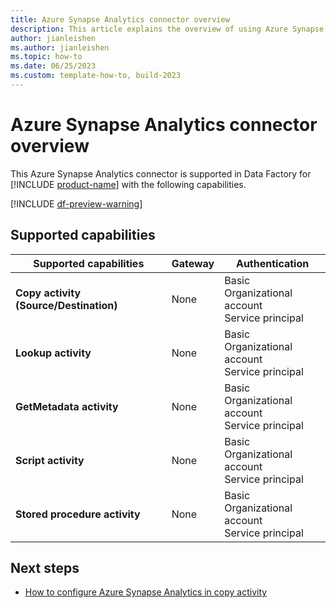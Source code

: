 ```yaml
---
title: Azure Synapse Analytics connector overview
description: This article explains the overview of using Azure Synapse Analytics.
author: jianleishen
ms.author: jianleishen
ms.topic: how-to
ms.date: 06/25/2023
ms.custom: template-how-to, build-2023
---
```


# Azure Synapse Analytics connector overview

This Azure Synapse Analytics connector is supported in Data Factory for [!INCLUDE [product-name](../includes/product-name.md)] with the following capabilities.

[!INCLUDE [df-preview-warning](includes/data-factory-preview-warning.md)]

## Supported capabilities

| Supported capabilities | Gateway | Authentication |
| --- | --- | --- |
| **Copy activity (Source/Destination)** | None | Basic<br>Organizational account<br>Service principal |
| **Lookup activity** | None | Basic<br>Organizational account<br>Service principal |
| **GetMetadata activity** | None | Basic<br>Organizational account<br>Service principal |
| **Script activity** | None | Basic<br>Organizational account<br>Service principal |
| **Stored procedure activity** | None | Basic<br>Organizational account<br>Service principal |

## Next steps

- [How to configure Azure Synapse Analytics in copy activity](connector-azure-synapse-analytics-copy-activity.md)
